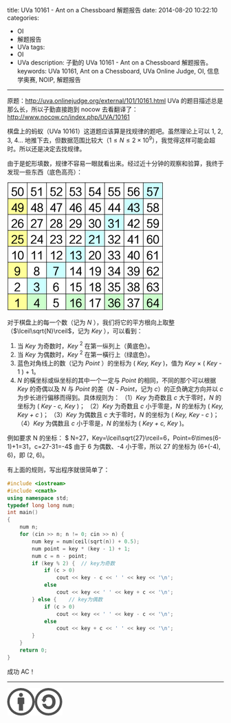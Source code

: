 title: UVa 10161 - Ant on a Chessboard 解题报告
date: 2014-08-20 10:22:10
categories:
- OI
- 解题报告
- UVa
tags:
- OI
- UVa
description: 子勤的 UVa 10161 - Ant on a Chessboard 解题报告。
keywords: UVa 10161, Ant on a Chessboard, UVa Online Judge, OI, 信息学奥赛, NOIP, 解题报告
---

原题：<http://uva.onlinejudge.org/external/101/10161.html>
UVa 的题目描述总是那么长，所以子勤直接跑到 nocow 去看翻译了：<http://www.nocow.cn/index.php/UVA/10161>

棋盘上的蚂蚁（UVa 10161）这道题应该算是找规律的题吧。虽然理论上可以 1, 2, 3, 4... 地推下去，但数据范围比较大（$1 \leq N \leq 2 \times 10^9$），我觉得这样可能会超时。所以还是决定去找规律。

由于是蛇形填数，规律不容易一眼就看出来。经过近十分钟的观察和验算，我终于发现一些东西（底色高亮）：

<!-- more -->

![UVa 10161 的棋盘](/img/2014/uva-10161/chess.png)

对于棋盘上的每一个数（记为 _N_ ），我们将它的平方根向上取整（$\lceil\sqrt{N}\rceil$，记为 _Key_ ），可以看到：
1. 当 _Key_ 为奇数时，_Key_ $^2$ 在第一纵列上（黄底色）。
2. 当 _Key_ 为偶数时，_Key_ $^2$ 在第一橫行上（绿底色）。
3. 蓝色对角线上的数（记为 _Point_ ）的坐标为 ( _Key, Key_ )，值为 _Key_ × ( _Key_ - 1 ) + 1。
4. _N_ 的橫坐标或纵坐标的其中一个一定与 _Point_ 的相同，不同的那个可以根据 _Key_ 的奇偶以及 _N_ 与 _Point_ 的差（_N_ - _Point_，记为 _c_）的正负确定方向并以 _c_ 为步长进行偏移而得到。具体规则为：
 （1）_Key_ 为奇数且 _c_ 大于零时，_N_ 的坐标为 ( _Key - c, Key_ )；
 （2）_Key_ 为奇数且 _c_ 小于零是，_N_ 的坐标为 ( _Key, Key + c_ )；
 （3）_Key_ 为偶数且 _c_ 大于零时，_N_ 的坐标为 ( _Key, Key - c_ )；
 （4）_Key_ 为偶数且 _c_ 小于零是，_N_ 的坐标为 ( _Key + c, Key_ )。

例如要求 N 的坐标：
$ N=27，Key=\lceil\sqrt{27}\rceil=6，Point=6\times(6-1)+1=31，c=27-31=-4$
由于 6 为偶数、-4 小于零，所以 27 的坐标为 (6+(-4), 6)，即 (2, 6)。

有上面的规则，写出程序就很简单了：

``` cpp 10161.cpp
#include <iostream>
#include <cmath>
using namespace std;
typedef long long num;
int main()
{
    num n;
    for (cin >> n; n != 0; cin >> n) {
        num key = num(ceil(sqrt(n)) + 0.5);
        num point = key * (key - 1) + 1;
        num c = n - point;
        if (key % 2) {	// key为奇数
            if (c > 0)
                cout << key - c << ' ' << key << '\n';
            else
                cout << key << ' ' << key + c << '\n';
        } else {	// key为偶数
            if (c > 0)
                cout << key << ' ' << key - c << '\n';
            else
                cout << key + c << ' ' << key << '\n';
        }
    }
    return 0;
}
```

成功 AC！

---

[![本文以 CC BY-SA 3.0 CN 协议发布](/img/cc-by-sa.png "左侧图案的原来源由 Wikimedia 用户 Sting 创作并以 CC BY 2.5 协议授权；右侧图案的原来源由 Creative Commons 创作并以 CC BY 2.0 协议授权。")](https://creativecommons.org/licenses/by-sa/3.0/cn/)